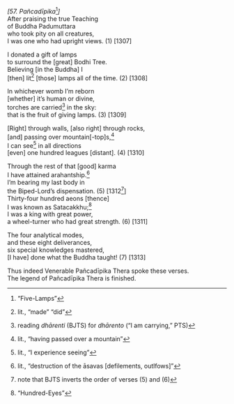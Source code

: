 *\[57. Pañcadīpika*[^1]*\]*  
After praising the true Teaching  
of Buddha Padumuttara  
who took pity on all creatures,  
I was one who had upright views. (1) \[1307\]

I donated a gift of lamps  
to surround the \[great\] Bodhi Tree.  
Believing \[in the Buddha\] I  
\[then\] lit[^2] \[those\] lamps all of the time. (2) \[1308\]

In whichever womb I’m reborn  
\[whether\] it’s human or divine,  
torches are carried[^3] in the sky:  
that is the fruit of giving lamps. (3) \[1309\]

\[Right\] through walls, \[also right\] through rocks,  
\[and\] passing over mountain\[-top\]s,[^4]  
I can see[^5] in all directions  
\[even\] one hundred leagues \[distant\]. (4) \[1310\]

Through the rest of that \[good\] karma  
I have attained arahantship.[^6]  
I’m bearing my last body in  
the Biped-Lord’s dispensation. (5) \[1312[^7]\]  
Thirty-four hundred aeons \[thence\]  
I was known as Satacakkhu;[^8]  
I was a king with great power,  
a wheel-turner who had great strength. (6) \[1311\]

The four analytical modes,  
and these eight deliverances,  
six special knowledges mastered,  
\[I have\] done what the Buddha taught! (7) \[1313\]

Thus indeed Venerable Pañcadīpika Thera spoke these verses.  
The legend of Pañcadīpika Thera is finished.  
[^1]: “Five-Lamps”  
[^2]: lit., “made” “did”  
[^3]: reading *dhārenti* (BJTS) for *dhārento* (“I am carrying,” PTS)  
[^4]: lit., “having passed over a mountain”  
[^5]: lit., “I experience seeing”  
[^6]: lit., “destruction of the āsavas \[defilements, outlfows\]”  
[^7]: note that BJTS inverts the order of verses (5) and (6)  
[^8]: “Hundred-Eyes”
